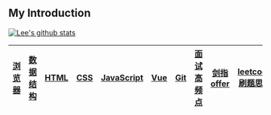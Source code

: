 ## My Introduction

[![Lee's github stats](https://github-readme-stats.vercel.app/api?username=lf2021&show_icons=true&theme=blueberry&show_owner=true)](https://github.com/anuraghazra/github-readme-stats)

| [浏览器](https://github.com/lf2021/Front-End-Interview/blob/master/01.浏览器/浏览器.md) | [数据结构](https://github.com/lf2021/Front-End-Interview/blob/master/02.数据结构与算法/数据结构与算法.md) | [HTML](https://github.com/lf2021/Front-End-Interview/blob/master/03.HTML/html.md) | [CSS](https://github.com/lf2021/Front-End-Interview/blob/master/04.CSS/css.md) | [JavaScript](https://github.com/lf2021/Front-End-Interview/blob/master/05.JavaScript/js.md) | [Vue](https://github.com/lf2021/Front-End-Interview/blob/master/06.Vue/vue.md) | [Git](https://github.com/lf2021/Front-End-Interview/blob/master/10.git常用指令/git常用指令.md) | [面试高频点](https://github.com/lf2021/Front-End-Interview/blob/master/08.面试高频手撕代码题/面试高频手撕代码题.md) | [剑指 offer](https://github.com/lf2021/Front-End-Interview/blob/master/07.算法刷题/牛客网%20-%20剑指offer.md) | [leetcode 刷题思路](https://github.com/lf2021/Front-End-Interview/blob/master/07.算法刷题/leetcode思路.md) |
| :-------------------------------------------------------------------------------------: | :-------------------------------------------------------------------------------------------------------: | :-------------------------------------------------------------------------------: | :----------------------------------------------------------------------------: | :-----------------------------------------------------------------------------------------: | :----------------------------------------------------------------------------: | :--------------------------------------------------------------------------------------------: | :-----------------------------------------------------------------------------------------------------------------: | :-----------------------------------------------------------------------------------------------------------: | :--------------------------------------------------------------------------------------------------------: |

